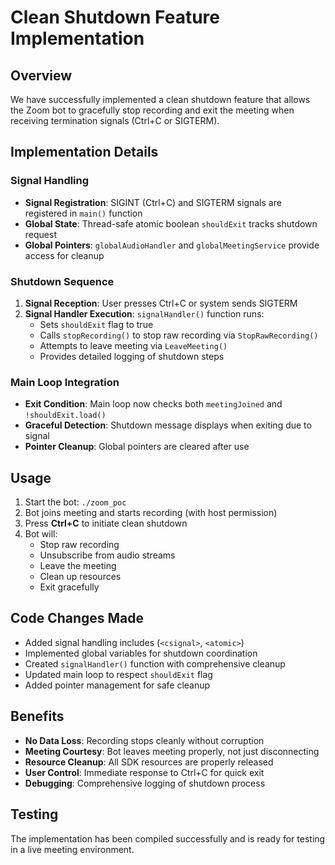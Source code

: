 # Clean Shutdown Feature Implementation

## Overview
We have successfully implemented a clean shutdown feature that allows the Zoom bot to gracefully stop recording and exit the meeting when receiving termination signals (Ctrl+C or SIGTERM).

## Implementation Details

### Signal Handling
- **Signal Registration**: SIGINT (Ctrl+C) and SIGTERM signals are registered in `main()` function
- **Global State**: Thread-safe atomic boolean `shouldExit` tracks shutdown request
- **Global Pointers**: `globalAudioHandler` and `globalMeetingService` provide access for cleanup

### Shutdown Sequence
1. **Signal Reception**: User presses Ctrl+C or system sends SIGTERM
2. **Signal Handler Execution**: `signalHandler()` function runs:
   - Sets `shouldExit` flag to true
   - Calls `stopRecording()` to stop raw recording via `StopRawRecording()`
   - Attempts to leave meeting via `LeaveMeeting()`
   - Provides detailed logging of shutdown steps

### Main Loop Integration
- **Exit Condition**: Main loop now checks both `meetingJoined` and `!shouldExit.load()`
- **Graceful Detection**: Shutdown message displays when exiting due to signal
- **Pointer Cleanup**: Global pointers are cleared after use

## Usage
1. Start the bot: `./zoom_poc`
2. Bot joins meeting and starts recording (with host permission)
3. Press **Ctrl+C** to initiate clean shutdown
4. Bot will:
   - Stop raw recording
   - Unsubscribe from audio streams
   - Leave the meeting
   - Clean up resources
   - Exit gracefully

## Code Changes Made
- Added signal handling includes (`<csignal>`, `<atomic>`)
- Implemented global variables for shutdown coordination
- Created `signalHandler()` function with comprehensive cleanup
- Updated main loop to respect `shouldExit` flag
- Added pointer management for safe cleanup

## Benefits
- **No Data Loss**: Recording stops cleanly without corruption
- **Meeting Courtesy**: Bot leaves meeting properly, not just disconnecting
- **Resource Cleanup**: All SDK resources are properly released
- **User Control**: Immediate response to Ctrl+C for quick exit
- **Debugging**: Comprehensive logging of shutdown process

## Testing
The implementation has been compiled successfully and is ready for testing in a live meeting environment.